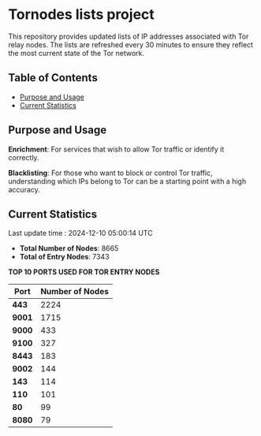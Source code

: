 # Tornodes lists project

This repository provides updated lists of IP addresses associated with Tor relay nodes. The lists are refreshed every 30 minutes to ensure they reflect the most current state of the Tor network.

## Table of Contents

- [Purpose and Usage](#purpose-and-usage)
- [Current Statistics](#current-statistics)


## Purpose and Usage

**Enrichment**: For services that wish to allow Tor traffic or identify it correctly.

**Blacklisting**: For those who want to block or control Tor traffic, understanding which IPs belong to Tor can be a starting point with a high accuracy.

## Current Statistics

Last update time : 2024-12-10 05:00:14 UTC

- **Total Number of Nodes**: 8665
- **Total of Entry Nodes**: 7343

**TOP 10 PORTS USED FOR TOR ENTRY NODES**

| **Port** | **Number of Nodes** |
|------|-----------------|
| **443**   | 2224  |
| **9001**   | 1715  |
| **9000**   | 433  |
| **9100**   | 327  |
| **8443**   | 183  |
| **9002**   | 144  |
| **143**   | 114  |
| **110**   | 101  |
| **80**   | 99  |
| **8080**   | 79  |

